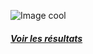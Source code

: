 ![Image cool](assets/images/results.jpg "image lien vers le résultat")

##### [Voir les résultats](https://www.covidnet.fr/fr/resultats/) #####

